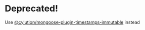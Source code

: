 # Deprecated!

Use [@cylution/mongoose-plugin-timestamps-immutable](https://www.npmjs.com/package/@cylution/mongoose-plugin-timestamps-immutable) instead
